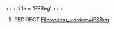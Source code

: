 +++
title = 'FSReg'
+++

1.  REDIRECT
    [Filesystem_services#FSReg](Filesystem_services#fsreg "wikilink")
